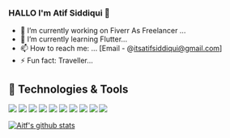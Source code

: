 ### HALLO I'm Atif Siddiqui 👋



- 🔭 I’m currently working on Fiverr As Freelancer  ...
- 🌱 I’m currently learning Flutter...
- 📫 How to reach me: ... [Email - @itsatifsiddiqui@gmail.com]
- ⚡ Fun fact: Traveller...

## 🔧 Technologies & Tools

![](https://img.shields.io/badge/OS-MacOS-informational?style=flat&logo=apple&logoColor=white&color=6aa6f8)
![](https://img.shields.io/badge/Editor-VS_Code-informational?style=flat&logo=visual-studio-code&logoColor=white&color=6aa6f8)
![](https://img.shields.io/badge/Code-Python-informational?style=flat&logo=python&logoColor=white&color=6aa6f8)
![](https://img.shields.io/badge/Code-JavaScript-informational?style=flat&logo=javascript&logoColor=white&color=6aa6f8)
![](https://img.shields.io/badge/Code-Golang-informational?style=flat&logo=go&logoColor=white&color=6aa6f8)
![](https://img.shields.io/badge/Code-React-informational?style=flat&logo=react&logoColor=white&color=6aa6f8)
![](https://img.shields.io/badge/Shell-Bash-informational?style=flat&logo=gnu-bash&logoColor=white&color=6aa6f8)
![](https://img.shields.io/badge/Tools-PostgreSQL-informational?style=flat&logo=postgresql&logoColor=white&color=6aa6f8)
![](https://img.shields.io/badge/Tools-Docker-informational?style=flat&logo=docker&logoColor=white&color=6aa6f8)
![](https://img.shields.io/badge/Tools-Kubernetes-informational?style=flat&logo=kubernetes&logoColor=white&color=6aa6f8)   

<!-- <a href="https://github.com/itsatifsiddiqui">
  <img align="center" src="https://github-readme-stats.vercel.app/api/top-langs/?username=itsatifsiddiqui&theme=dark&hide_langs_below=1" />
</a> -->
<a href="https://github.com/itsatifsiddiqui">
 <img align="center" src="https://github-readme-stats.vercel.app/api?username=itsatifsiddiqui&show_icons=true&theme=light&line_height=27" alt="Aitf's github stats"/>
</a>


<div align="center">


</div>
